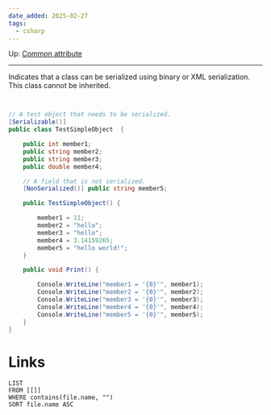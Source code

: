 ```yaml
---
date_added: 2025-02-27
tags:
  - csharp
---
```

Up: [Common attribute](Common%20attribute.md)
___
 Indicates that a class can be serialized using binary or XML serialization. This class cannot be inherited.

```cs


// A test object that needs to be serialized.
[Serializable()]
public class TestSimpleObject  {

    public int member1;
    public string member2;
    public string member3;
    public double member4;

    // A field that is not serialized.
    [NonSerialized()] public string member5;

    public TestSimpleObject() {

        member1 = 11;
        member2 = "hello";
        member3 = "hello";
        member4 = 3.14159265;
        member5 = "hello world!";
    }

    public void Print() {

        Console.WriteLine("member1 = '{0}'", member1);
        Console.WriteLine("member2 = '{0}'", member2);
        Console.WriteLine("member3 = '{0}'", member3);
        Console.WriteLine("member4 = '{0}'", member4);
        Console.WriteLine("member5 = '{0}'", member5);
    }
}
```
# Links
```dataview
LIST
FROM [[]]
WHERE contains(file.name, "")
SORT file.name ASC
```
